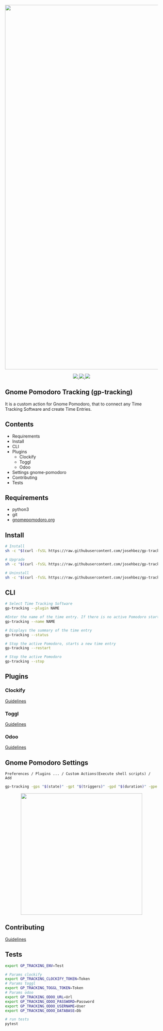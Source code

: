 <p align="center">
  <img src="assets/how-does-it-work.png" width="1200">
</p>

<p align="center">  
  <a href="https://github.com/josehbez/gp-tracking/actions?query=workflow%3APytest">
    <img src="https://github.com/josehbez/gp-tracking/workflows/Pytest/badge.svg">
  </a>
  <a href="LICENSE">  
    <img src="https://img.shields.io/github/license/josehbez/gp-tracking?style=flat-square" />
  </a>
   <a href="semv.toml">
    <img src="https://img.shields.io/badge/semv-3.0.0-green">
  </a>
  

</p>

## Gnome Pomodoro Tracking (gp-tracking)
It is a custom action for Gnome Pomodoro, that to connect any Time Tracking Software and create Time Entries.

## Contents

* Requirements
* Install
* CLI
* Plugins
  * Clockify
  * Toggl
  * Odoo 
* Settings gnome-pomodoro 
* Contributing
* Tests

## Requirements

* python3
* git 
* [gnomepomodoro.org](https://gnomepomodoro.org)

## Install

```bash
# Install 
sh -c "$(curl -fsSL https://raw.githubusercontent.com/josehbez/gp-tracking/master/startup.sh)" "" --install

# Upgrade
sh -c "$(curl -fsSL https://raw.githubusercontent.com/josehbez/gp-tracking/master/startup.sh)" "" --upgrade

# Uninstall
sh -c "$(curl -fsSL https://raw.githubusercontent.com/josehbez/gp-tracking/master/startup.sh)" "" --uninstall

```

## CLI

```bash
# Select Time Tracking Software
gp-tracking --plugin NAME  

#Enter the name of the time entry. If there is no active Pomodoro start a new one.
gp-tracking --name NAME

# Displays the summary of the time entry 
gp-tracking --status

# Stop the active Pomodoro, starts a new time entry
gp-tracking --restart

# Stop the active Pomodoro
gp-tracking --stop

```

## Plugins

### Clockify

[Guidelines](./assets/clockify/readme.md) 

### Toggl

[Guidelines](./assets/toggl/readme.md) 

### Odoo

[Guidelines](./assets/odoo/readme.md) 

## Gnome Pomodoro Settings 

`Preferences / Plugins ... / Custom Actions(Execute shell scripts) / Add `

```bash
gp-tracking -gps "$(state)" -gpt "$(triggers)" -gpd "$(duration)" -gpe "$(elapsed)"
```

<p align="center">  
 <img src="assets/gnome-pomodoro-settings.gif" width="400"/>
</p>


## Contributing

[Guidelines](./CONTRIBUTING.md) 

## Tests 
```bash
export GP_TRACKING_ENV=Test

# Params clockify
export GP_TRACKING_CLOCKIFY_TOKEN=Token
# Params toggl
export GP_TRACKING_TOGGL_TOKEN=Token
# Params odoo
export GP_TRACKING_ODOO_URL=Url
export GP_TRACKING_ODOO_PASSWORD=Password
export GP_TRACKING_ODOO_USERNAME=User
export GP_TRACKING_ODOO_DATABASE=Db

# run tests
pytest
```